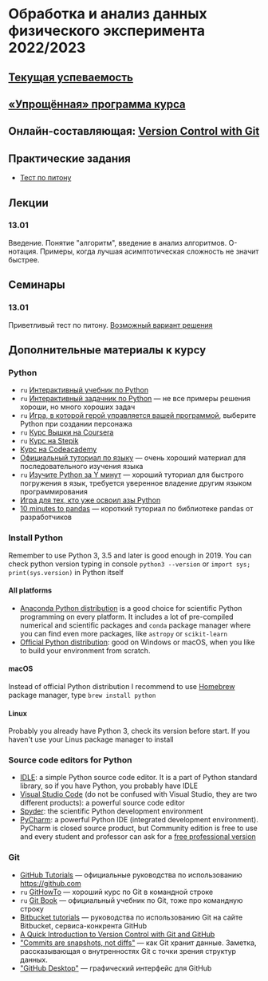 # Обработка и анализ данных физического эксперимента 2022/2023

## [Текущая успеваемость](https://docs.google.com/spreadsheets/d/1PWr4xQNQdhlXxvolamEu_szToZI8Tx9vgkm-qitiIlc/edit?usp=sharing)

## [«Упрощённая» программа курса](https://drive.google.com/file/d/1O1OIo2LqlTYdqpBWnXI1It-zoP8qkLwE/view?usp=sharing)

## Онлайн-составляющая: [Version Control with Git](https://stepik.org/course/2159/promo#toc)

## Практические задания
- [Тест по питону](https://classroom.github.com/a/pFGy2G9P)

## Лекции

### 13.01
Введение. Понятие "алгоритм", введение в анализ алгоритмов. O-нотация. Примеры, когда лучшая асимптотическая сложность не значит быстрее.

## Семинары

### 13.01
Приветливый тест по питону. [Возможный вариант решения](https://github.com/pyoadfe/seminars/blob/master/welcome_test/welcome_test_solution.ipynb)

## Дополнительные материалы к курсу

### Python

- `ru` [Интерактивный учебник по Python](https://snakify.org/ru/)
- `ru` [Интерактивный задачник по Python](http://pythontutor.ru) — не все примеры решения хороши, но много хороших задач
- `ru` [Игра, в которой герой управляется вашей программой](http://codecombat.com), выберите Python при создании персонажа
- `ru` [Курс Вышки на Coursera](https://www.coursera.org/learn/python-osnovy-programmirovaniya)
- `ru` [Курс на Stepik](https://stepik.org/course/67/)
- [Курс на Codeacademy](https://www.codecademy.com/learn/learn-python-3)
- [Официальный туториал по языку](https://docs.python.org/3/tutorial/index.html) — очень хороший материал для последовательного изучения языка
- `ru` [Изучите Python за Y минут](https://learnxinyminutes.com/docs/ru-ru/python3-ru/) — хороший туториал для быстрого погружения в язык, требуется уверенное владение другим языком программирования
- [Игра для тех, кто уже освоил азы Python](https://py.checkio.org)
- [10 minutes to pandas](https://pandas.pydata.org/pandas-docs/stable/user_guide/10min.html) — короткий туториал по библиотеке pandas от разработчиков

### Install Python

Remember to use Python 3, 3.5 and later is good enough in 2019. You can check python version typing in console `python3 --version` or `import sys; print(sys.version)` in Python itself

#### All platforms
- [Anaconda Python distribution](https://www.anaconda.com/download/) is a good choice for scientific Python programming on every platform. It includes a lot of pre-compiled numerical and scientific packages and `conda` package manager where you can find even more packages, like `astropy` or `scikit-learn`
- [Official Python distribution](https://www.python.org/downloads/): good on Windows or macOS, when you like to build your environment from scratch.

#### macOS
Instead of official Python distribution I recommend to use [Homebrew](http://brew.sh) package manager, type `brew install python`

#### Linux
Probably you already have Python 3, check its version before start. If you haven't use your Linus package manager to install

### Source code editors for Python
- [IDLE](https://docs.python.org/3/library/idle.html): a simple Python source code editor. It is a part of Python standard library, so if you have Python, you probably have IDLE
- [Visual Studio Code](https://code.visualstudio.com) (do not be confused with Visual Studio, they are two different products): a powerful source code editor
- [Spyder](https://www.spyder-ide.org): the scientific Python development environment
- [PyCharm](https://www.jetbrains.com/pycharm/): a powerful Python IDE (integrated development environment). PyCharm is closed source product, but Community edition is free to use and every student and professor can ask for a [free professional version](https://www.jetbrains.com/student/)

### Git

- [GitHub Tutorials](https://guides.github.com) — официальные руководства по использованию <https://github.com>
- `ru` [GitHowTo](https://githowto.com/ru) — хороший курс по Git в командной строке
- `ru` [Git Book](https://git-scm.com/book/ru/v2) — официальный учебник по Git, тоже про командную строку
- [Bitbucket tutorials](https://www.atlassian.com/git/tutorials) — руководства по использованию Git на сайте Bitbucket, сервиса-конкрента GitHub
- [A Quick Introduction to Version Control with Git and GitHub](http://journals.plos.org/ploscompbiol/article?id=10.1371/journal.pcbi.1004668)
- ["Commits are snapshots, not diffs"](https://github.blog/2020-12-17-commits-are-snapshots-not-diffs) — как Git хранит данные. Заметка, рассказывающая о внутренностях Git с точки зрения структур данных.
- ["GitHub Desktop"](https://desktop.github.com/) — графический интерфейс для GitHub
